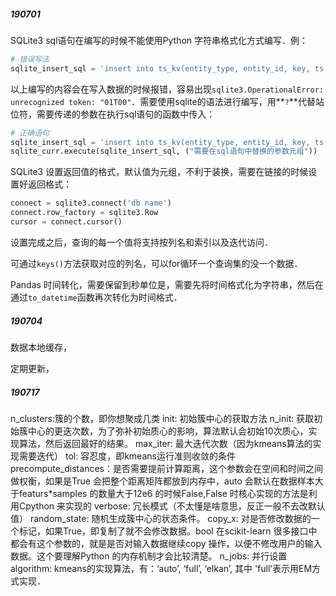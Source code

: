 ##### 190701

SQLite3 sql语句在编写的时候不能使用Python 字符串格式化方式编写．例：

```python
# 错误写法
sqlite_insert_sql = 'insert into ts_kv(entity_type, entity_id, key, ts, bool_v, str_v, long_v, dbl_v) values(%s, %s, %s, %s, %s, %s, %s, %s)'
```

以上编写的内容会在写入数据的时候报错，容易出现`sqlite3.OperationalError: unrecognized token: "01T00"`．需要使用sqlite的语法进行编写，用**`?`**代替站位符，需要传递的参数在执行sql语句的函数中传入：

```python
# 正确语句
sqlite_insert_sql = 'insert into ts_kv(entity_type, entity_id, key, ts, bool_v, str_v, long_v, dbl_v) values(?, ?, ?, ?, ?, ?, ?, ?)'
sqlite_curr.execute(sqlite_insert_sql, ("需要在sql语句中替换的参数元组"))
```



SQLite3 设置返回值的格式，默认值为元组，不利于装换，需要在链接的时候设置好返回格式：

```python
connect = sqlite3.connect('db name')
connect.row_factory = sqlite3.Row
cursor = connect.cursor()
```

设置完成之后，查询的每一个值将支持按列名和索引以及迭代访问．

可通过`keys()`方法获取对应的列名，可以for循环一个查询集的没一个数据．



Pandas 时间转化，需要保留到秒单位是，需要先将时间格式化为字符串，然后在通过`to_datetime`函数再次转化为时间格式．



##### 190704

数据本地缓存，

定期更新，



##### 190717

n_clusters:簇的个数，即你想聚成几类
init: 初始簇中心的获取方法
n_init: 获取初始簇中心的更迭次数，为了弥补初始质心的影响，算法默认会初始10次质心，实现算法，然后返回最好的结果。
max_iter: 最大迭代次数（因为kmeans算法的实现需要迭代）
tol: 容忍度，即kmeans运行准则收敛的条件
precompute_distances：是否需要提前计算距离，这个参数会在空间和时间之间做权衡，如果是True 会把整个距离矩阵都放到内存中，auto 会默认在数据样本大于featurs*samples 的数量大于12e6 的时候False,False 时核心实现的方法是利用Cpython 来实现的
verbose: 冗长模式（不太懂是啥意思，反正一般不去改默认值）
random_state: 随机生成簇中心的状态条件。
copy_x: 对是否修改数据的一个标记，如果True，即复制了就不会修改数据。bool 在scikit-learn 很多接口中都会有这个参数的，就是是否对输入数据继续copy 操作，以便不修改用户的输入数据。这个要理解Python 的内存机制才会比较清楚。
n_jobs: 并行设置
algorithm: kmeans的实现算法，有：‘auto’, ‘full’, ‘elkan’, 其中 'full’表示用EM方式实现．
